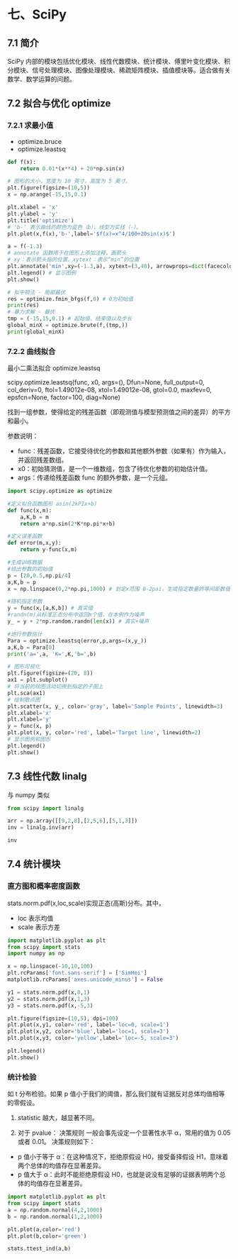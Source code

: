 # 七、SciPy

## 7.1 简介

SciPy 内部的模块包括优化模块、线性代数模块、统计模块、傅里叶变化模块、积分模块、信号处理模块、图像处理模块、稀疏矩阵模块、插值模块等。适合做有关数学、数学运算的问题。

## 7.2 拟合与优化 optimize

### 7.2.1 求最小值

- optimize.bruce
- optimize.leastsq

```python
def f(x):
    return 0.01*(x**4) + 20*np.sin(x)

# 图形的大小，宽度为 10 英寸，高度为 5 英寸。
plt.figure(figsize=(10,5))
x = np.arange(-15,15,0.1)

plt.xlabel = 'x'
plt.ylabel = 'y'
plt.title('optimize')
# 'b-' 表示曲线的颜色为蓝色（b），线型为实线（-）。
plt.plot(x,f(x),'b-',label='$f(x)=x^4/100+20sin(x)$')

a = f(-1.3)
# annotate 函数用于在图形上添加注释，画箭头
# xy：表示箭头指的位置。xytext：表示“min”的位置
plt.annotate('min',xy=(-1.3,a), xytext=(3,40), arrowprops=dict(facecolor='black',shrink=0.05))
plt.legend() # 显示图例
plt.show()
```

```python
# 拟牛顿法 - 局部最优
res = optimize.fmin_bfgs(f,0) # 0为初始值
print(res)
# 暴力求解 - 最优
tmp = (-15,15,0.1) # 起始值、结束值以及步长
global_minX = optimize.brute(f,(tmp,))
print(global_minX)
```

### 7.2.2 曲线拟合

最小二乘法拟合 optimize.leastsq

scipy.optimize.leastsq(func, x0, args=(), Dfun=None, full_output=0, col_deriv=0, ftol=1.49012e-08, xtol=1.49012e-08, gtol=0.0, maxfev=0, epsfcn=None, factor=100, diag=None)

找到一组参数，使得给定的残差函数（即观测值与模型预测值之间的差异）的平方和最小。

参数说明：

- func：残差函数，它接受待优化的参数和其他额外参数（如果有）作为输入，并返回残差数组。
- x0：初始猜测值，是一个一维数组，包含了待优化参数的初始估计值。
- args：传递给残差函数 func 的额外参数，是一个元组。

```python
import scipy.optimize as optimize

#定义拟合函数图形 asin(2kPIx+b)
def func(x,m):
    a,K,b = m
    return a*np.sin(2*K*np.pi*x+b)

#定义误差函数
def error(m,x,y):
    return y-func(x,m)

#生成训练数据
#给出参数的初始值
p = [20,0.5,np.pi/4]
a,K,b = p
x = np.linspace(0,2*np.pi,1000) # 划定x范围 0-2pai，生成指定数量的等间距数值

#随机指定参数
y = func(x,[a,K,b]) # 真实值
#randn(m)从标准正态分布中返回m个值，在本例作为噪声
y_ = y + 2*np.random.randn(len(x)) # 真实+噪声

#进行参数估计
Para = optimize.leastsq(error,p,args=(x,y_))
a,K,b = Para[0]
print('a=',a, 'K=',K,'b=',b)

# 图形可视化
plt.figure(figsize=(20, 8))
ax1 = plt.subplot()
# 将当前的绘图活动切换到指定的子图上
plt.sca(ax1)
# 绘制散点图
plt.scatter(x, y_, color='gray', label='Sample Points', linewidth=3)
plt.xlabel='x'
plt.xlabel='y'
y = func(x, p)
plt.plot(x, y, color='red', label='Target line', linewidth=2)
# 显示图例和图形
plt.legend()
plt.show()
```

## 7.3 线性代数 linalg

与 numpy 类似

```python
from scipy import linalg

arr = np.array([[9,2,8],[2,5,6],[5,1,3]])
inv = linalg.inv(arr)

inv
```

## 7.4 统计模块

### 直方图和概率密度函数

stats.norm.pdf(x,loc,scale)实现正态(高斯)分布。其中，

- loc 表示均值
- scale 表示方差

```python
import matplotlib.pyplot as plt
from scipy import stats
import numpy as np

x = np.linspace(-10,10,100)
plt.rcParams['font.sans-serif'] = ['SimHei']
matplotlib.rcParams['axes.unicode_minus'] = False

y1 = stats.norm.pdf(x,0,1)
y2 = stats.norm.pdf(x,1,3)
y3 = stats.norm.pdf(x,-5,3)

plt.figure(figsize=(10,5), dpi=100)
plt.plot(x,y1, color='red', label='loc=0, scale=1')
plt.plot(x,y2, color='blue',label='loc=1, scale=3')
plt.plot(x,y3, color='yellow',label='loc=-5, scale=3')

plt.legend()
plt.show()
```

### 统计检验

如 t 分布检验。如果 p 值小于我们的阈值，那么我们就有证据反对总体均值相等的零假设。

1. statistic 越大，越显著不同。

2. 对于 pvalue：
   决策规则
   一般会事先设定一个显著性水平 α，常用的值为 0.05 或者 0.01。
   决策规则如下：

- p 值小于等于 α：在这种情况下，拒绝原假设  H0，接受备择假设 H1，意味着两个总体的均值存在显著差异。
- p 值大于 α：此时不能拒绝原假设 H0，也就是说没有足够的证据表明两个总体的均值存在显著差异。

```python
import matplotlib.pyplot as plt
from scipy import stats
a = np.random.normal(4,2,1000)
b = np.random.normal(1,2,1000)

plt.plot(a,color='red')
plt.plot(b,color='green')

stats.ttest_ind(a,b)
```